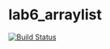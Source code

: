 # lab6_arraylist
[![Build Status](https://travis-ci.org/xiibug/lab6_arraylist.svg?branch=main)](https://travis-ci.org/xiibug/lab6_arraylist)
